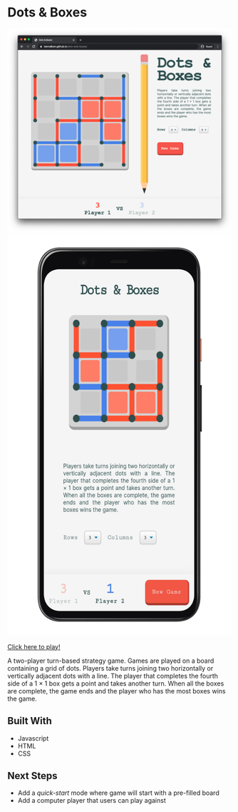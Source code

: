 # Dots & Boxes

[<img src="images/dots-and-boxes-window.png" width="1000x">](https://bernallium.github.io/dots-and-boxes/) [<img src="images/dots-and-boxes-mobile.png" height="900x">](https://bernallium.github.io/dots-and-boxes/)

[Click here to play!](https://bernallium.github.io/dots-and-boxes/)

A two-player turn-based strategy game. Games are played on a board containing a grid of dots. Players take turns joining two horizontally or vertically adjacent dots with a line. The player that completes the fourth side of a 1 × 1 box gets a point and takes another turn. When all the boxes are complete, the game ends and the player who has the most boxes wins the game.

## Built With

* Javascript
* HTML
* CSS

## Next Steps

* Add a *quick-start* mode where game will start with a pre-filled board
* Add a computer player that users can play against
